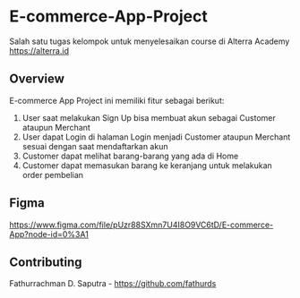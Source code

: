 # E-commerce-App-Project

Salah satu tugas kelompok untuk menyelesaikan course di Alterra Academy https://alterra.id

## Overview

E-commerce App Project ini memiliki fitur sebagai berikut:
1. User saat melakukan Sign Up bisa membuat akun sebagai Customer ataupun Merchant
2. User dapat Login di halaman Login menjadi Customer ataupun Merchant sesuai dengan saat mendaftarkan akun
3. Customer dapat melihat barang-barang yang ada di Home
4. Customer dapat memasukan barang ke keranjang untuk melakukan order pembelian

## Figma
https://www.figma.com/file/pUzr88SXmn7U4I8O9VC6tD/E-commerce-App?node-id=0%3A1

## Contributing
Fathurrachman D. Saputra - https://github.com/fathurds
